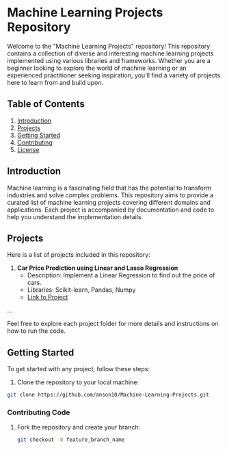 # Machine Learning Projects Repository

Welcome to the "Machine Learning Projects" repository! This repository contains a collection of diverse and interesting machine learning projects implemented using various libraries and frameworks. Whether you are a beginner looking to explore the world of machine learning or an experienced practitioner seeking inspiration, you'll find a variety of projects here to learn from and build upon.

## Table of Contents

1. [Introduction](#introduction)
2. [Projects](#projects)
3. [Getting Started](#getting-started)
4. [Contributing](#contributing)
5. [License](#license)

## Introduction

Machine learning is a fascinating field that has the potential to transform industries and solve complex problems. This repository aims to provide a curated list of machine learning projects covering different domains and applications. Each project is accompanied by documentation and code to help you understand the implementation details.

## Projects

Here is a list of projects included in this repository:

1. **Car Price Prediction using Linear and Lasso Regression**
   - Description: Implement a Linear Regression to find out the price of cars.
   - Libraries: Scikit-learn, Pandas, Numpy
   - [Link to Project](https://github.com/anson10/Machine-Learning-Projects/tree/main/Car%20Price%20Prediction)

...

Feel free to explore each project folder for more details and instructions on how to run the code.

## Getting Started

To get started with any project, follow these steps:

1. Clone the repository to your local machine:

```bash
git clone https://github.com/anson10/Machine-Learning-Projects.git
```

### Contributing Code

1. Fork the repository and create your branch:

   ```bash
   git checkout -b feature_branch_name
   ```
